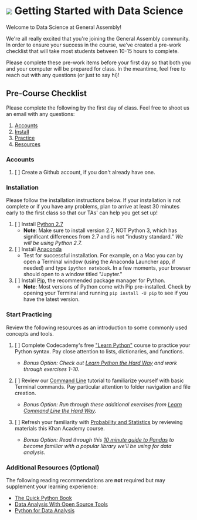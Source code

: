 # ![](https://ga-dash.s3.amazonaws.com/production/assets/logo-9f88ae6c9c3871690e33280fcf557f33.png) Getting Started with Data Science

Welcome to Data Science at General Assembly!

We're all really excited that you're joining the General Assembly community. In order to ensure your success in the course, we’ve created a pre-work checklist that will take most students between 10-15 hours to complete. 

Please complete these pre-work items before your first day so that both you and your computer will be prepared for class. In the meantime, feel free to reach out with any questions (or just to say hi)!

## Pre-Course Checklist
Please complete the following by the first day of class. Feel free to shoot us an email with any questions:

1. [Accounts](#account)
2. [Install](#install)
3. [Practice](#practice)
4. [Resources](#resources)

<a name="account"></a>
### Accounts

1. [ ] Create a Github account, if you don't already have one.

<a name="install"></a>
### Installation
Please follow the installation instructions below. If your installation is not complete or if you have any problems, plan to arrive at least 30 minutes early to the first class so that our TAs' can help you get set up!

1. [ ] Install [Python 2.7](https://www.python.org/downloads/)
   * **Note**: Make sure to install version 2.7, NOT Python 3, which has significant differences from 2.7 and is not “industry standard.” *We will be using Python 2.7.*
2. [ ] Install [Anaconda](https://www.continuum.io/downloads)
   * Test for successful installation. For example, on a Mac you can by open a Terminal window (using the Anaconda Launcher app, if needed) and type `ipython notebook`. In a few moments, your browser should open to a window titled "Jupyter."
3. [ ] Install [Pip](http://pip.readthedocs.org/en/stable/installing/), the recommended package manager for Python.
   * **Note**: Most versions of Python come with Pip pre-installed. Check by opening your Terminal and running `pip install -U pip` to see if you have the latest version.

<a name="practice"></a>
### Start Practicing
Review the following resources as an introduction to some commonly used concepts and tools.

1. [ ] Complete Codecademy's free ["Learn Python"](https://www.codecademy.com/learn/python) course to practice your Python syntax. Pay close attention to lists, dictionaries, and functions.
   * _Bonus Option: Check out [Learn Python the Hard  Way](http://learnpythonthehardway.org/book/) and work through exercises 1-10._

2. [ ] Review our [Command Line](http://generalassembly.github.io/prework/cl/#/) tutorial to familiarize yourself with basic Terminal commands. Pay particular attention to folder navigation and file creation.
   * _Bonus Option: Run through these additional exercises from [Learn Command Line the Hard Way](http://cli.learncodethehardway.org/book/)._

3. [ ] Refresh your familiarity with [Probability and Statistics](https://www.khanacademy.org/math/probability) by reviewing materials this Khan Academy course.
   * _Bonus Option: Read through this [10 minute guide to Pandas](http://pandas.pydata.org/pandas-docs/stable/10min.html) to become familiar with a popular library we'll be using for data analysis._

<a name="resources"></a>
### Additional Resources (Optional)
The following reading recommendations are **not** required but may supplement your learning experience:

  * [The Quick Python Book](http://www.amazon.com/Quick-Python-Book-Second-Edition/dp/193518220X)
  * [Data Analysis With Open Source Tools](http://www.amazon.com/Data-Analysis-Open-Source-Tools/dp/0596802358)
  * [Python for Data Analysis](http://www.amazon.com/Python-Data-Analysis-Wrangling-IPython/dp/1449319793)
